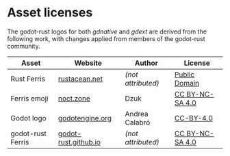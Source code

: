 # Asset licenses

The godot-rust logos for both _gdnative_ and _gdext_ are derived from the following work,
with changes applied from members of the godot-rust community. 

| Asset             | Website                | Author             | License           |
|-------------------|------------------------|--------------------|-------------------|
| Rust Ferris       | [rustacean.net]        | _(not attributed)_ | [Public Domain]   |
| Ferris emoji      | [noct.zone]            | Dzuk               | [CC BY-NC-SA 4.0] |
| Godot logo        | [godotengine.org]      | Andrea Calabró     | [CC-BY-4.0]       |
| godot-rust Ferris | [godot-rust.github.io] | _(not attributed)_ | [CC BY-NC-SA 4.0] |


[rustacean.net]: https://www.rustacean.net
[noct.zone]: https://noct.zone
[godotengine.org]: https://godotengine.org
[godot-rust.github.io]: https://godot-rust.github.io

[Public Domain]: https://creativecommons.org/publicdomain/zero/1.0
[CC-BY-4.0]: https://creativecommons.org/licenses/by/4.0
[CC BY-NC-SA 4.0]: https://creativecommons.org/licenses/by-nc-sa/4.0